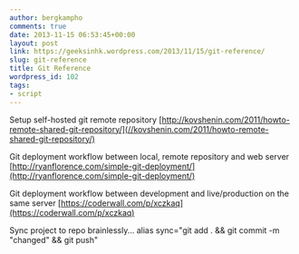 ```yaml
---
author: bergkampho
comments: true
date: 2013-11-15 06:53:45+00:00
layout: post
link: https://geeksinhk.wordpress.com/2013/11/15/git-reference/
slug: git-reference
title: Git Reference
wordpress_id: 102
tags: 
- script
---
```


Setup self-hosted git remote repository
[http://kovshenin.com/2011/howto-remote-shared-git-repository/](//kovshenin.com/2011/howto-remote-shared-git-repository/)

Git deployment workflow between local, remote repository and web server
[http://ryanflorence.com/simple-git-deployment/](http://ryanflorence.com/simple-git-deployment/)

Git deployment workflow between development and live/production on the same server
[https://coderwall.com/p/xczkaq](https://coderwall.com/p/xczkaq)

Sync project to repo brainlessly...
alias sync="git add . && git commit -m "changed" && git push"

<!--more-->
